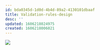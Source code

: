 ```yaml
---
id: bda0345d-1d0d-4b4d-89a2-4130101dbaaf
title: Validation-rules-design
desc: ''
updated: 1606218024975
created: 1606218006021
---
```


![](/assets/images/2020-11-24-11-40-22.png)